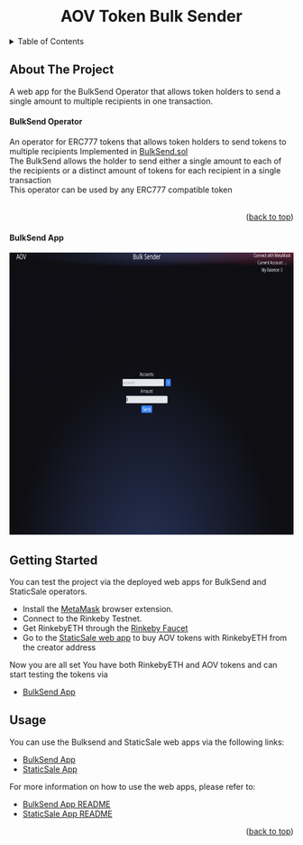 <div id="top"></div>

<!-- PROJECT LOGO -->
<br />
<div align="center">
  <h1 align="center">AOV Token Bulk Sender</h1>
</div>



<!-- TABLE OF CONTENTS -->
<details>
  <summary>Table of Contents</summary>
  <ol>
    <li>
      <a href="#about-the-project">About The Project</a>
      <ul>
        <li><a href="#bulksend-operator">BulkSend Operator</a></li>
        <li><a href="#bulksend-app">BulkSend App</a></li>
      </ul>
    </li>
    <li><a href="#getting-started">Getting Started</a></li>
    <li><a href="#usage">Usage</a></li>
  </ol>
</details>



<!-- ABOUT THE PROJECT -->
## About The Project

A web app for the BulkSend Operator that allows token holders to send a single amount to multiple recipients in one transaction. 

#### BulkSend Operator

An operator for ERC777 tokens that allows token holders to send tokens to multiple recipients Implemented in [BulkSend.sol](https://github.com/IVIosab/ERC777/blob/main/contracts/BulkSend.sol)<br/>
The BulkSend allows the holder to send either a single amount to each of the recipients or a distinct amount of tokens for each recipient in a single transaction<br/>
This operator can be used by any ERC777 compatible token</br>
<br/>

<p align="right">(<a href="#top">back to top</a>)</p>

#### BulkSend App

<div align="center">
  <img src="images/bulksend.png" alt="WebApp" width="744" height="500">
</div>

<!-- GETTING STARTED -->
## Getting Started
You can test the project via the deployed web apps for BulkSend and StaticSale operators.

* Install the [MetaMask](https://chrome.google.com/webstore/detail/metamask/nkbihfbeogaeaoehlefnkodbefgpgknn?hl=en) browser extension.
* Connect to the Rinkeby Testnet.
* Get RinkebyETH through the [Rinkeby Faucet](https://rinkebyfaucet.com/)
* Go to the [StaticSale web app](https://static-sale.vercel.app/) to buy AOV tokens with RinkebyETH from the creator address


Now you are all set
You have both RinkebyETH and AOV tokens and can start testing the tokens via 
* [BulkSend App](https://bulk-sender.vercel.app/)

<!-- USAGE EXAMPLES -->
## Usage

You can use the Bulksend and StaticSale web apps via the following links:
* [BulkSend App](https://bulk-sender.vercel.app/)
* [StaticSale App](https://static-sale.vercel.app/)

For more information on how to use the web apps, please refer to:
* [BulkSend App README](https://github.com/IVIosab/ERC777/blob/main/client/bulksender/README.md)
* [StaticSale App README](https://github.com/IVIosab/ERC777/blob/main/client/staticsale/README.md)

<p align="right">(<a href="#top">back to top</a>)</p>
